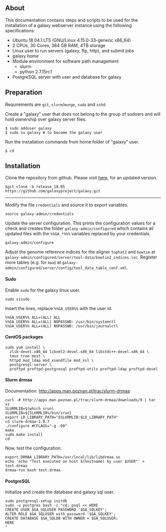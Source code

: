 ## About
This documentation contains steps and scripts to be used for the installation of a galaxy webserver instance using the following specifications:

- Ubuntu 18.04.1 LTS (GNU/Linux 4.15.0-33-generic x86_64)
- 2 CPUs, 30 Cores, 384 GB RAM, 4TB storage
- Linux user to run servers (galaxy, ftp, http), and submit jobs
- galaxy home
- Module environment for software path management
  - slurm
  - python 2.7.15rc1
- PostgreSQL server with user and database for galaxy

## Preparation
Requirements are `git`, `slurm`/`munge`, `sudo` and `sshd`.

Create a "galaxy" user that does not belong to the group of sudoers and will hold ownership
over galaxy server files.

```
$ sudo adduser galaxy
$ sudo su galaxy # to become the galaxy user
```

Run the installation commands from home folder of "galaxy" user.

```
$ cd
```

## Installation

Clone the repository from github. Please visit [here](https://galaxyproject.org/admin/get-galaxy/), for an updated version.

```
$git clone -b release_18.05 https://github.com/galaxyproject/galaxy.git
```

--------------------------------------------------------------

Modify the file `credentials` and source it to export variables.

```
source galaxy-admin/credentials
```

Update the server configuration. This prints the configuration values for a check
and creates the folder `galaxy-admin/configured` which contains all updated files
with the `%%GA_*%%%` variables replaced by your credentials.

```
galaxy-admin/configure
```

Adjust the genome reference indices for the aligner `tophat2` and `bowtie` at
`galaxy-admin/configured/server/tool-data/bowtie2_indices.loc`. Register more
tables (e.g. for `bwa`) at `galaxy-admin/configured/server/config/tool_data_table_conf.xml`.

#### Sudo

Enable `sudo` for the galaxy linux user.

```
sudo visudo
```

Insert the lines, replace `%%GA_USER%%` with the user id.

```
%%GA_USER%% ALL=(ALL) ALL
%%GA_USER%% ALL=(ALL) NOPASSWD: /usr/bin/systemctl
%%GA_USER%% ALL=(ALL) NOPASSWD: /usr/bin/journalctl
```

#### CentOS packages

```
sudo yum install \
  zlib-devel.x86_64 libxml2-devel.x86_64 libstdc++-devel.x86_64 \
  tmux tree most \
  httpd mod_ldap mod_xsendfile mod_ssl \
  postgresql-server \
  proftpd proftpd-postgresql proftpd-utils proftpd-ldap proftpd-devel
```

#### Slurm drmaa

Documentation: http://apps.man.poznan.pl/trac/slurm-drmaa

```
curl -# http://apps.man.poznan.pl/trac/slurm-drmaa/downloads/9 | tar xz
SLURMLIB=$(which srun)
SLURMLIB=${SLURMLIB%/bin/srun}
export LD_LIBRARY_PATH="$SLURMLIB:$LD_LIBRARY_PATH"
cd slurm-drmaa-1.0.7
./configure #CFLAGS="-g -O0"
make
sudo make install
cd
```

Now, test the configuration:

```
export DRMAA_LIBRARY_PATH=/usr/local/lib/libdrmaa.so
echo 'echo "Test executed on host $(hostname) by user $USER"' > test.drmaa
drmaa-run bash test.drmaa
```

#### PostgreSQL

Initialize and create the database and galaxy sql user.

```
sudo postgresql-setup initdb
sudo -u postgres bash -c "cd; psql << HERE
CREATE USER $GA_SQLUSER PASSWORD '$GA_SQLKEY';
ALTER ROLE $GA_SQLUSER with password '$GA_SQLKEY';
CREATE DATABASE $GA_SQLDB WITH OWNER = $GA_SQLUSER;
HERE
"
```

